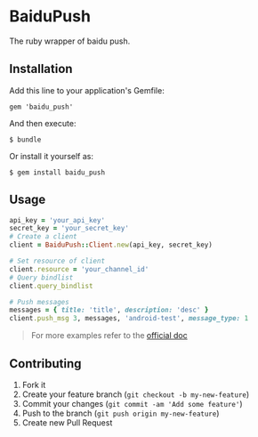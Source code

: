 # BaiduPush

The ruby wrapper of baidu push.

## Installation

Add this line to your application's Gemfile:

    gem 'baidu_push'

And then execute:

    $ bundle

Or install it yourself as:

    $ gem install baidu_push

## Usage

```ruby
api_key = 'your_api_key'
secret_key = 'your_secret_key'
# Create a client
client = BaiduPush::Client.new(api_key, secret_key)

# Set resource of client
client.resource = 'your_channel_id'
# Query bindlist
client.query_bindlist

# Push messages
messages = { title: 'title', description: 'desc' }
client.push_msg 3, messages, 'android-test', message_type: 1
```
>For more examples refer to the [official doc](http://developer.baidu.com/wiki/index.php?title=docs/cplat/push/api/list)


## Contributing

1. Fork it
2. Create your feature branch (`git checkout -b my-new-feature`)
3. Commit your changes (`git commit -am 'Add some feature'`)
4. Push to the branch (`git push origin my-new-feature`)
5. Create new Pull Request

